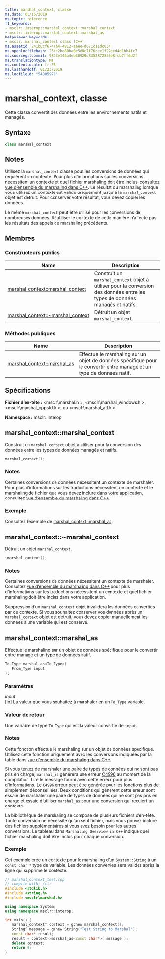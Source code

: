```yaml
---
title: marshal_context, classe
ms.date: 01/16/2019
ms.topic: reference
f1_keywords:
- msclr::interop::marshal_context::marshal_context
- msclr::interop::marshal_context::marshal_as
helpviewer_keywords:
- msclr::marshal_context class [C++]
ms.assetid: 241b0cf6-4ca4-4812-aaee-d671c11dc034
ms.openlocfilehash: 25fc2be80ba0e5d8c7f76cee1f22eed4d1bb4fc7
ms.sourcegitcommit: 9813e146a4eb30929d8352872859e8fcb7ff6d2f
ms.translationtype: MT
ms.contentlocale: fr-FR
ms.lasthandoff: 01/23/2019
ms.locfileid: "54805979"
---
```

# <a name="marshalcontext-class"></a>marshal_context, classe

Cette classe convertit des données entre les environnements natifs et managés.

## <a name="syntax"></a>Syntaxe

```cpp
class marshal_context
```

## <a name="remarks"></a>Notes

Utilisez la `marshal_context` classe pour les conversions de données qui requièrent un contexte. Pour plus d’informations sur les conversions nécessitent un contexte et quel fichier marshaling doit être inclus, consultez [vue d’ensemble du marshaling dans C++](../dotnet/overview-of-marshaling-in-cpp.md). Le résultat du marshaling lorsque vous utilisez un contexte est valide uniquement jusqu'à la `marshal_context` objet est détruit. Pour conserver votre résultat, vous devez copier les données.

Le même `marshal_context` peut être utilisé pour les conversions de nombreuses données. Réutiliser le contexte de cette manière n’affecte pas les résultats des appels de marshaling précédents.

## <a name="members"></a>Membres

### <a name="public-constructors"></a>Constructeurs publics

|Name|Description| 
|---------|-----------| 
|[marshal_context::marshal_context](#marshal-context)|Construit un `marshal_context` objet à utiliser pour la conversion des données entre les types de données managés et natifs.| 
|[marshal_context::~marshal_context](#tilde-marshal-context)|Détruit un objet `marshal_context`.| 

### <a name="public-methods"></a>Méthodes publiques

|Name|Description| 
|---------|-----------| 
|[marshal_context::marshal_as](#marshal-as)|Effectue le marshaling sur un objet de données spécifique pour le convertir entre managé et un type de données natif.| 


## <a name="requirements"></a>Spécifications

**Fichier d’en-tête :** \<msclr\marshal.h >, \<msclr\marshal_windows.h >, \<msclr\marshal_cppstd.h >, ou \<msclr\marshal_atl.h >

**Namespace :** msclr::interop

## <a name="marshal-context"></a>marshal_context::marshal_context

Construit un `marshal_context` objet à utiliser pour la conversion des données entre les types de données managés et natifs.

```cpp
marshal_context();
```

### <a name="remarks"></a>Notes

Certaines conversions de données nécessitent un contexte de marshaler. Pour plus d’informations sur les traductions nécessitent un contexte et le marshaling de fichier que vous devez inclure dans votre application, consultez [vue d’ensemble du marshaling dans C++](../dotnet/overview-of-marshaling-in-cpp.md).

### <a name="example"></a>Exemple

Consultez l’exemple de [marshal_context::marshal_as](../dotnet/marshal-context-marshal-as.md).


## <a name="tilde-marshal-context"></a>marshal_context::~marshal_context

Détruit un objet `marshal_context`.

```cpp
~marshal_context();
```

### <a name="remarks"></a>Notes

Certaines conversions de données nécessitent un contexte de marshaler. Consultez [vue d’ensemble du marshaling dans C++](../dotnet/overview-of-marshaling-in-cpp.md) pour plus d’informations sur les traductions nécessitent un contexte et quel fichier marshaling doit être inclus dans votre application.

Suppression d’un `marshal_context` objet invalidera les données converties par ce contexte. Si vous souhaitez conserver vos données après un `marshal_context` objet est détruit, vous devez copier manuellement les données à une variable qui est conservé.

## <a name="marshal-as"></a>marshal_context::marshal_as

Effectue le marshaling sur un objet de données spécifique pour le convertir entre managé et un type de données natif.

```cpp
To_Type marshal_as<To_Type>(
   From_Type input
);
```

### <a name="parameters"></a>Paramètres

*input*<br/>
[in] La valeur que vous souhaitez à marshaler en un `To_Type` variable.

### <a name="return-value"></a>Valeur de retour

Une variable de type `To_Type` qui est la valeur convertie de `input`.

### <a name="remarks"></a>Notes

Cette fonction effectue le marshaling sur un objet de données spécifique. Utilisez cette fonction uniquement avec les conversions indiquées par la table dans [vue d’ensemble du marshaling dans C++](../dotnet/overview-of-marshaling-in-cpp.md).

Si vous tentez de marshaler une paire de types de données qui ne sont pas pris en charge, `marshal_as` générera une erreur [C4996](../error-messages/compiler-warnings/compiler-warning-level-3-c4996.md) au moment de la compilation. Lire le message fourni avec cette erreur pour plus d’informations. Le `C4996` erreur peut être générée pour les fonctions plus de simplement déconseillées. Deux conditions qui génèrent cette erreur sont essaie de marshaler une paire de types de données qui ne sont pas pris en charge et essaie d’utiliser `marshal_as` pour une conversion qui requiert un contexte.

La bibliothèque de marshaling se compose de plusieurs fichiers d’en-tête. Toute conversion ne nécessite qu’un seul fichier, mais vous pouvez inclure des fichiers supplémentaires si vous avez besoin pour les autres conversions. Le tableau dans `Marshaling Overview in C++` indique quel fichier marshaling doit être inclus pour chaque conversion.

### <a name="example"></a>Exemple

Cet exemple crée un contexte pour le marshaling d’un `System::String` à un `const char *` type de variable. Les données converties sera valides après la ligne qui supprime le contexte.

```cpp
// marshal_context_test.cpp
// compile with: /clr
#include <stdlib.h>
#include <string.h>
#include <msclr\marshal.h>

using namespace System;
using namespace msclr::interop;

int main() {
   marshal_context^ context = gcnew marshal_context();
   String^ message = gcnew String("Test String to Marshal");
   const char* result;
   result = context->marshal_as<const char*>( message );
   delete context;
   return 0;
}
```